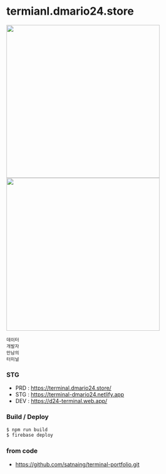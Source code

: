 # termianl.dmario24.store
<img src="https://d24-terminal.web.app/dmario24-og.png" width="400" />
<img src="https://github.com/dMario24/terminal.dmario24.store/assets/134017660/c27852d1-cff5-4c42-8ce9-8fac66978961" width="400" />

```
데이터 
개발자
만남의
터미널
```

### STG
- PRD : https://terminal.dmario24.store/
- STG : https://terminal-dmario24.netlify.app
- DEV : https://d24-terminal.web.app/

### Build / Deploy
``` bash
$ npm run build
$ firebase deploy
```

### from code
- https://github.com/satnaing/terminal-portfolio.git
